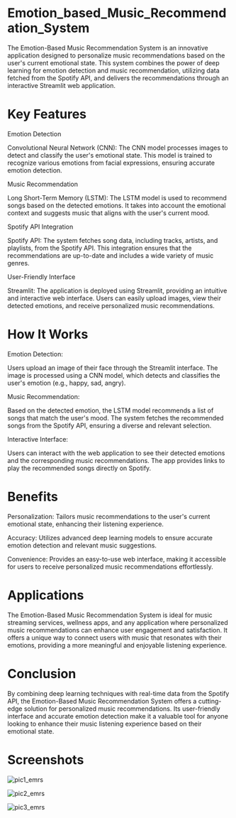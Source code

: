 # Emotion_based_Music_Recommendation_System

The Emotion-Based Music Recommendation System is an innovative application designed to personalize music recommendations based on the user's current emotional state. This system combines the power of deep learning for emotion detection and music recommendation, utilizing data fetched from the Spotify API, and delivers the recommendations through an interactive Streamlit web application.

# Key Features

Emotion Detection

Convolutional Neural Network (CNN): The CNN model processes images to detect and classify the user's emotional state. This model is trained to recognize various emotions from facial expressions, ensuring accurate emotion detection.

Music Recommendation

Long Short-Term Memory (LSTM): The LSTM model is used to recommend songs based on the detected emotions. It takes into account the emotional context and suggests music that aligns with the user's current mood.

Spotify API Integration

Spotify API: The system fetches song data, including tracks, artists, and playlists, from the Spotify API. This integration ensures that the recommendations are up-to-date and includes a wide variety of music genres.

User-Friendly Interface

Streamlit: The application is deployed using Streamlit, providing an intuitive and interactive web interface. Users can easily upload images, view their detected emotions, and receive personalized music recommendations.


# How It Works

Emotion Detection:

Users upload an image of their face through the Streamlit interface.
The image is processed using a CNN model, which detects and classifies the user's emotion (e.g., happy, sad, angry).

Music Recommendation:

Based on the detected emotion, the LSTM model recommends a list of songs that match the user's mood.
The system fetches the recommended songs from the Spotify API, ensuring a diverse and relevant selection.

Interactive Interface:

Users can interact with the web application to see their detected emotions and the corresponding music recommendations.
The app provides links to play the recommended songs directly on Spotify.

# Benefits

Personalization: Tailors music recommendations to the user's current emotional state, enhancing their listening experience.

Accuracy: Utilizes advanced deep learning models to ensure accurate emotion detection and relevant music suggestions.

Convenience: Provides an easy-to-use web interface, making it accessible for users to receive personalized music recommendations effortlessly.

# Applications

The Emotion-Based Music Recommendation System is ideal for music streaming services, wellness apps, and any application where personalized music recommendations can enhance user engagement and satisfaction. It offers a unique way to connect users with music that resonates with their emotions, providing a more meaningful and enjoyable listening experience.

# Conclusion

By combining deep learning techniques with real-time data from the Spotify API, the Emotion-Based Music Recommendation System offers a cutting-edge solution for personalized music recommendations. Its user-friendly interface and accurate emotion detection make it a valuable tool for anyone looking to enhance their music listening experience based on their emotional state.


# Screenshots



![pic1_emrs](https://github.com/user-attachments/assets/da6da556-e85b-4b35-997f-3fbf03c4f689)

![pic2_emrs](https://github.com/user-attachments/assets/285c94d0-f6eb-4a75-a6a5-f870f9f23bf1)

![pic3_emrs](https://github.com/user-attachments/assets/f9916b6a-2339-43ab-a5de-597844078077)



